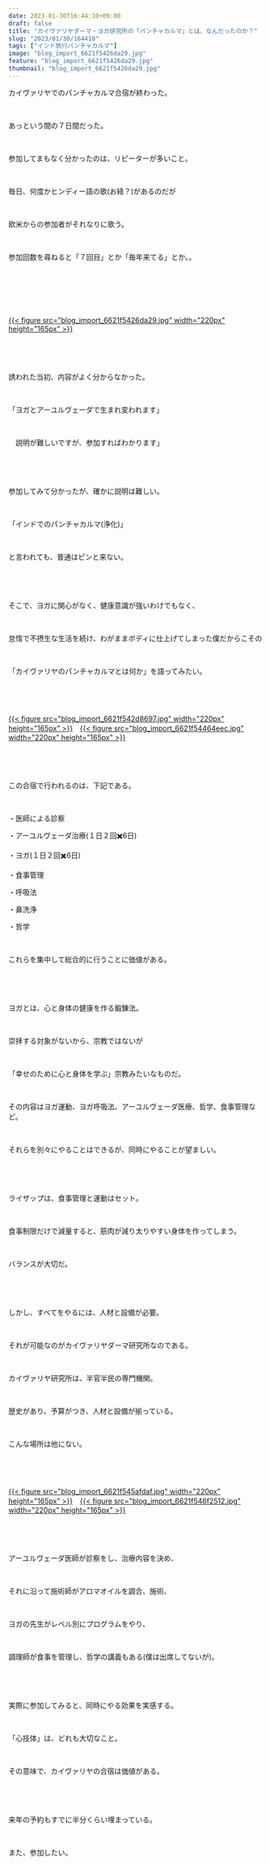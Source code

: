 ```yaml
---
date: 2023-01-30T16:44:10+09:00
draft: false
title: "カイヴァリヤダーマ・ヨガ研究所の「パンチャカルマ」とは、なんだったのか？"
slug: "2023/01/30/164410"
tags: ["インド旅行パンチャカルマ"]
image: "blog_import_6621f5426da29.jpg"
feature: "blog_import_6621f5426da29.jpg"
thumbnail: "blog_import_6621f5426da29.jpg"
---
```

<p>カイヴァリヤでのパンチャカルマ合宿が終わった。</p><p> </p><p>あっという間の７日間だった。</p><p> </p><p>参加してまもなく分かったのは、リピーターが多いこと。</p><p> </p><p>毎日、何度かヒンディー語の歌(お経？)があるのだが</p><p> </p><p>欧米からの参加者がそれなりに歌う。</p><p> </p><p>参加回数を尋ねると「７回目」とか「毎年来てる」とか。。</p><p> </p><p> </p><p> </p><p><a href="blog_import_6621f5426da29.jpg">{{< figure src="blog_import_6621f5426da29.jpg" width="220px" height="165px" >}}</a></p><p> </p><p> </p><p>誘われた当初、内容がよく分からなかった。</p><p> </p><p>「ヨガとアーユルヴェーダで生まれ変われます」</p><p> </p><p>　説明が難しいですが、参加すればわかります」</p><p> </p><p> </p><p>参加してみて分かったが、確かに説明は難しい。</p><p> </p><p>「インドでのパンチャカルマ(浄化)」</p><p> </p><p>と言われても、普通はピンと来ない。</p><p> </p><p> </p><p>そこで、ヨガに関心がなく、健康意識が強いわけでもなく、</p><p> </p><p>怠惰で不摂生な生活を続け、わがままボディに仕上げてしまった僕だからこその</p><p> </p><p>「カイヴァリヤのパンチャカルマとは何か」を語ってみたい。</p><p> </p><p> </p><p><a href="blog_import_6621f542d8697.jpg">{{< figure src="blog_import_6621f542d8697.jpg" width="220px" height="165px" >}}</a>　<a href="blog_import_6621f54464eec.jpg">{{< figure src="blog_import_6621f54464eec.jpg" width="220px" height="165px" >}}</a></p><p> </p><p> </p><p>この合宿で行われるのは、下記である。</p><p> </p><p>・医師による診察</p><p>・アーユルヴェーダ治療(１日２回✖️6日)</p><p>・ヨガ(１日２回✖️6日)</p><p>・食事管理</p><p>・呼吸法</p><p>・鼻洗浄</p><p>・哲学</p><p> </p><p>これらを集中して総合的に行うことに価値がある。</p><p> </p><p> </p><p>ヨガとは、心と身体の健康を作る鍛錬法。</p><p> </p><p>崇拝する対象がないから、宗教ではないが</p><p> </p><p>「幸せのために心と身体を学ぶ」宗教みたいなものだ。</p><p> </p><p>その内容はヨガ運動、ヨガ呼吸法、アーユルヴェーダ医療、哲学、食事管理など。</p><p> </p><p>それらを別々にやることはできるが、同時にやることが望ましい。</p><p> </p><p> </p><p>ライザップは、食事管理と運動はセット。</p><p> </p><p>食事制限だけで減量すると、筋肉が減り太りやすい身体を作ってしまう。</p><p> </p><p>バランスが大切だ。</p><p> </p><p> </p><p>しかし、すべてをやるには、人材と設備が必要。</p><p> </p><p>それが可能なのがカイヴァリヤダーマ研究所なのである。</p><p> </p><p>カイヴァリヤ研究所は、半官半民の専門機関。</p><p> </p><p>歴史があり、予算がつき、人材と設備が揃っている。</p><p> </p><p>こんな場所は他にない。</p><p> </p><p> </p><p><a href="blog_import_6621f545afdaf.jpg">{{< figure src="blog_import_6621f545afdaf.jpg" width="220px" height="165px" >}}</a>　<a href="blog_import_6621f546f2512.jpg">{{< figure src="blog_import_6621f546f2512.jpg" width="220px" height="165px" >}}</a></p><p> </p><p> </p><p>アーユルヴェーダ医師が診察をし、治療内容を決め、</p><p> </p><p>それに沿って施術師がアロマオイルを調合、施術、</p><p> </p><p>ヨガの先生がレベル別にプログラムをやり、</p><p> </p><p>調理師が食事を管理し、哲学の講義もある(僕は出席してないが)。</p><p> </p><p> </p><p>実際に参加してみると、同時にやる効果を実感する。</p><p> </p><p>「心技体」は、どれも大切なこと。</p><p> </p><p>その意味で、カイヴァリヤの合宿は価値がある。</p><p> </p><p> </p><p>来年の予約もすでに半分くらい埋まっている。</p><p> </p><p>また、参加したい。</p><p> </p>

